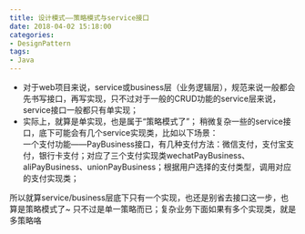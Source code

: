 ```yaml
---
title: 设计模式——策略模式与service接口
date: 2018-04-02 15:18:00
categories:
- DesignPattern
tags:
- Java
---  
```


- 对于web项目来说，service或business层（业务逻辑层），规范来说一般都会先书写接口，再写实现，只不过对于一般的CRUD功能的service层来说，service接口一般都只有单实现；  
- 实际上，就算是单实现，也是属于“策略模式了”； 稍微复杂一些的service接口，底下可能会有几个service实现类，比如以下场景：  
一个支付功能——PayBusiness接口，有几种支付方法：微信支付，支付宝支付，银行卡支付；对应了三个支付实现类wechatPayBusiness、aliPayBusiness、unionPayBusiness；根据用户选择的支付类型，调用对应的支付实现类；  

所以就算service/business层底下只有一个实现，也还是别省去接口这一步，也算是策略模式了~ 只不过是单一策略而已；复杂业务下面如果有多个实现类，就是多策略咯
